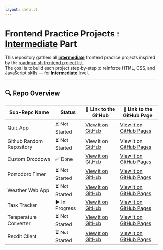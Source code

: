 ```yaml
---
layout: default
---
```

# Frontend Practice Projects : **<u>Intermediate</u>** Part

This repository gathers all **<u>intermediate</u>** frontend practice projects inspired by the [roadmap.sh frontend project list](https://roadmap.sh/frontend/projects).  
The goal is to build each project step-by-step to reinforce HTML, CSS, and JavaScript skills — for **<u>Intermediate</u>** level.

---

## 🔍 Repo Overview
<!-- START REPO OVERVIEW -->
| Sub-Repo Name | Status | 🔗 Link to the GitHub | 🔗 Link to the GitHub Page |
|---|---|---|---|
| Quiz App | ⏳ Not Started | [View it on GitHub](https://github.com/Kizz4/practice/tree/master/frontend_practice/intermediate_projects/quiz_app) | [View it on GitHub Pages](https://kizz4.github.io/practice/frontend_practice/intermediate_projects/quiz_app) |
| Github Random Repository | ⏳ Not Started | [View it on GitHub](https://github.com/Kizz4/practice/tree/master/frontend_practice/intermediate_projects/github_random_repository) | [View it on GitHub Pages](https://kizz4.github.io/practice/frontend_practice/intermediate_projects/github_random_repository) |
| Custom Dropdown | ✅ Done | [View it on GitHub](https://github.com/Kizz4/practice/tree/master/frontend_practice/intermediate_projects/custom_dropdown) | [View it on GitHub Pages](https://kizz4.github.io/practice/frontend_practice/intermediate_projects/custom_dropdown) |
| Pomodoro Timer | ⏳ Not Started | [View it on GitHub](https://github.com/Kizz4/practice/tree/master/frontend_practice/intermediate_projects/pomodoro_timer) | [View it on GitHub Pages](https://kizz4.github.io/practice/frontend_practice/intermediate_projects/pomodoro_timer) |
| Weather Web App | ⏳ Not Started | [View it on GitHub](https://github.com/Kizz4/practice/tree/master/frontend_practice/intermediate_projects/weather_web_app) | [View it on GitHub Pages](https://kizz4.github.io/practice/frontend_practice/intermediate_projects/weather_web_app) |
| Task Tracker | ▶️ In Progress | [View it on GitHub](https://github.com/Kizz4/practice/tree/master/frontend_practice/intermediate_projects/task_tracker) | [View it on GitHub Pages](https://kizz4.github.io/practice/frontend_practice/intermediate_projects/task_tracker) |
| Temperature Converter | ⏳ Not Started | [View it on GitHub](https://github.com/Kizz4/practice/tree/master/frontend_practice/intermediate_projects/temperature_converter) | [View it on GitHub Pages](https://kizz4.github.io/practice/frontend_practice/intermediate_projects/temperature_converter) |
| Reddit Client | ⏳ Not Started | [View it on GitHub](https://github.com/Kizz4/practice/tree/master/frontend_practice/intermediate_projects/reddit_client) | [View it on GitHub Pages](https://kizz4.github.io/practice/frontend_practice/intermediate_projects/reddit_client) |

<!-- END REPO OVERVIEW -->